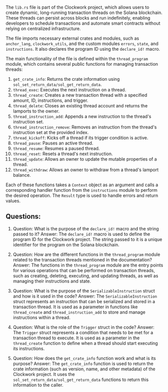The `lib.rs` file is part of the Clockwork project, which allows users to create dynamic, long-running transaction threads on the Solana blockchain. These threads can persist across blocks and run indefinitely, enabling developers to schedule transactions and automate smart contracts without relying on centralized infrastructure.

The file imports necessary external crates and modules, such as `anchor_lang`, `clockwork_utils`, and the custom modules `errors`, `state`, and `instructions`. It also declares the program ID using the `declare_id!` macro.

The main functionality of the file is defined within the `thread_program` module, which contains several public functions for managing transaction threads:

1. `get_crate_info`: Returns the crate information using `sol_set_return_data/sol_get_return_data`.
2. `thread_exec`: Executes the next instruction on a thread.
3. `thread_create`: Creates a new transaction thread with a specified amount, ID, instructions, and trigger.
4. `thread_delete`: Closes an existing thread account and returns the lamports to the owner.
5. `thread_instruction_add`: Appends a new instruction to the thread's instruction set.
6. `thread_instruction_remove`: Removes an instruction from the thread's instruction set at the provided index.
7. `thread_kickoff`: Kicks off a thread if its trigger condition is active.
8. `thread_pause`: Pauses an active thread.
9. `thread_resume`: Resumes a paused thread.
10. `thread_reset`: Resets a thread's next instruction.
11. `thread_update`: Allows an owner to update the mutable properties of a thread.
12. `thread_withdraw`: Allows an owner to withdraw from a thread's lamport balance.

Each of these functions takes a `Context` object as an argument and calls a corresponding handler function from the `instructions` module to perform the desired operation. The `Result` type is used to handle errors and return values.

## Questions:

1. Question: What is the purpose of the `declare_id!` macro and the string passed to it?
   Answer: The `declare_id!` macro is used to define the program ID for the Clockwork project. The string passed to it is a unique identifier for the program on the Solana blockchain.

2. Question: How are the different functions in the `thread_program` module related to the transaction threads mentioned in the documentation?
   Answer: The functions in the `thread_program` module are the entry points for various operations that can be performed on transaction threads, such as creating, deleting, executing, and updating threads, as well as managing their instructions and state.

3. Question: What is the purpose of the `SerializableInstruction` struct and how is it used in the code?
   Answer: The `SerializableInstruction` struct represents an instruction that can be serialized and stored in a transaction thread. It is used as a parameter in functions like `thread_create` and `thread_instruction_add` to store and manage instructions within a thread.

4. Question: What is the role of the `Trigger` struct in the code?
   Answer: The `Trigger` struct represents a condition that needs to be met for a transaction thread to execute. It is used as a parameter in the `thread_create` function to define when a thread should start executing its instructions.

5. Question: How does the `get_crate_info` function work and what is its purpose?
   Answer: The `get_crate_info` function is used to return the crate information (such as version, name, and other metadata) of the Clockwork project. It uses the `sol_set_return_data/sol_get_return_data` functions to return this information to the caller.
